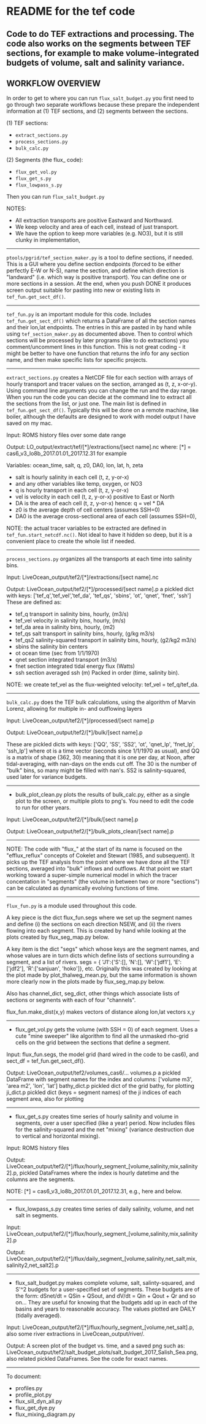 # README for the tef code

## Code to do TEF extractions and processing. The code also works on the segments between TEF sections, for example to make volume-integrated budgets of volume, salt and salinity variance.

## WORKFLOW OVERVIEW

In order to get to where you can run `flux_salt_budget.py` you first need to go through two separate workflows because these prepare the independent information at (1) TEF sections, and (2) segments between the sections.

(1) TEF sections:
 - `extract_sections.py`
 - `process_sections.py`
 - `bulk_calc.py`

(2) Segments (the flux_ code):
 - `flux_get_vol.py`
 - `flux_get_s.py`
 - `flux_lowpass_s.py`

Then you can run `flux_salt_budget.py`

NOTES:
- All extraction transports are positive Eastward and Northward.
- We keep velocity and area of each cell, instead of just transport.
- We have the option to keep more variables (e.g. NO3), but it is still clunky in implementation,

---

`ptools/pgrid/tef_section_maker.py` is a tool to define sections, if needed.  This is a GUI where you define section endpoints (forced to be either perfectly E-W or N-S), name the section, and define which direction is "landward" (i.e. which way is positive transport).  You can define one or more sections in a session.  At the end, when you push DONE it produces screen output suitable for pasting into new or existing lists in `tef_fun.get_sect_df()`.

---

`tef_fun.py` is an important module for this code. Includes `tef_fun.get_sect_df()` which returns a DataFrame of all the section names and their lon,lat endpoints. The entries in this are pasted in by hand while using `tef_section_maker.py` as documented above. Then to control which sections will be processed by later programs (like to do extractions) you comment/uncomment lines in this function. This is not great coding - it might be better to have one function that returns the info for any section name, and then make specific lists for specific projects.

---

`extract_sections.py` creates a NetCDF file for each section with arrays of hourly transport and tracer values on the section, arranged as (t, z, x-or-y). Using command line arguments you can change the run and the day range. When you run the code you can decide at the command line to extract all the sections from the list, or just one. The main list is defined in `tef_fun.get_sect_df()`. Typically this will be done on a remote machine, like boiler, although the defaults are designed to work with model output I have saved on my mac.

Input: ROMS history files over some date range

Output: LO_output/extract/tef/[\*]/extractions/[sect name].nc where: [\*] = cas6_v3_lo8b_2017.01.01_2017.12.31 for example

Variables: ocean_time, salt, q, z0, DA0, lon, lat, h, zeta
- salt is hourly salinity in each cell (t, z, y-or-x)
- and any other variables like temp, oxygen, or NO3
- q is hourly transport in each cell (t, z, y-or-x)
- vel is velocity in each cell (t, z, y-or-x) positive to East or North
- DA is the area of each cell (t, z, y-or-x) hence: q = vel * DA
- z0 is the average depth of cell centers (assumes SSH=0)
- DA0 is the average cross-sectional area of each cell (assumes SSH=0),

NOTE: the actual tracer variables to be extracted are defined in `tef_fun.start_netcdf.nc()`.  Not ideal to have it hidden so deep, but it is a convenient place to create the whole list if needed.

---

`process_sections.py` organizes all the transports at each time into salinity bins.

Input: LiveOcean_output/tef2/[\*]/extractions/[sect name].nc

Output: LiveOcean_output/tef2/[\*]/processed/[sect name].p
a pickled dict with keys: ['tef_q','tef_vel','tef_da', 'tef_qs', 'sbins', 'ot', 'qnet', 'fnet', 'ssh']
These are defined as:
- tef_q transport in salinity bins, hourly, (m3/s)
-	tef_vel velocity in salinity bins, hourly, (m/s)
-	tef_da area in salinity bins, hourly, (m2)
-	tef_qs salt transport in salinity bins, hourly, (g/kg m3/s)
-	tef_qs2 salinity-squared transport in salinity bins, hourly, (g2/kg2 m3/s)
-	sbins the salinity bin centers
-	ot ocean time (sec from 1/1/1970)
-	qnet section integrated transport (m3/s)
-	fnet section integrated tidal energy flux (Watts)
-	ssh section averaged ssh (m)
Packed in order (time, salinity bin).

NOTE: we create tef_vel as the flux-weighted velocity: tef_vel = tef_q/tef_da.

---

`bulk_calc.py` does the TEF bulk calculations, using the algorithm of Marvin Lorenz, allowing for multiple in- and outflowing layers

Input: LiveOcean_output/tef2/[*]/processed/[sect name].p

Output: LiveOcean_output/tef2/[*]/bulk/[sect name].p

These are pickled dicts with keys: ['QQ', 'SS', 'SS2', 'ot', 'qnet_lp', 'fnet_lp', 'ssh_lp']
where ot is a time vector (seconds since 1/1/1970 as usual), and QQ is a matrix of shape (362, 30) meaning that it is one per day, at Noon, after tidal-averaging, with nan-days on the ends cut off.  The 30 is the number of "bulk" bins, so many might be filled with nan's.  SS2 is salinity-squared, used later for variance budgets.

---

* bulk_plot_clean.py plots the results of bulk_calc.py, either as a single plot to the screen, or multiple plots to png's.  You need to edit the code to run for other years.

Input: LiveOcean_output/tef2/[*]/bulk/[sect name].p

Output: LiveOcean_output/tef2/[*]/bulk_plots_clean/[sect name].p

---

NOTE: The code with "flux_" at the start of its name is focused on the "efflux_reflux" concepts of Cokelet and Stewart (1985, and subsequent).  It picks up the TEF analysis from the point where we have done all the TEF sections, averaged into "bulk" inflows and outflows.  At that point we start working toward a super-simple numerical model in which the tracer concentation in "segments" (the volume in between two or more "sections") can be calculated as dynamically evolving functions of time.

---

`flux_fun.py` is a module used throughout this code.

A key piece is the dict flux_fun.segs where we set up the segment names and define (i) the sections on each direction NSEW, and (ii) the rivers flowing into each segment.  This is created by hand while looking at the plots created by flux_seg_map.py below.

A key item is the dict "segs" which whose keys are the segment names, and whose values are in turn dicts which define lists of sections surrounding a segment, and a list of rivers.
segs = {
        'J1':{'S':[], 'N':[], 'W':['jdf1'], 'E':['jdf2'], 'R':['sanjuan', 'hoko']}, etc.
Originally this was created by looking at the plot made by plot_thalweg_mean.py, but the same information is shown more clearly now in the plots made by flux_seg_map.py below.

Also has channel_dict, seg_dict, other things which associate lists of sections or segments with each of four "channels".

flux_fun.make_dist(x,y) makes vectors of distance along lon,lat vectors x,y

---

* flux_get_vol.py gets the volume (with SSH = 0) of each segment.  Uses a cute "mine sweeper" like algorithm to find all the unmasked rho-grid cells on the grid between the sections that define a segment.

Input: flux_fun.segs, the model grid (hard wired in the code to be cas6), and sect_df = tef_fun.get_sect_df().

Output: LiveOcean_output/tef2/volumes_cas6/...
	volumes.p a pickled DataFrame with segment names for the index and columns: ['volume m3', 'area m2', 'lon', 'lat']
	bathy_dict.p pickled dict of the grid bathy, for plotting
	ji_dict.p pickled dict (keys = segment names) of the ji indices of each segment area, also for plotting

---

* flux_get_s.py creates time series of hourly salinity and volume in segments, over a user specified (like a year) period.  Now includes files for the salinity-squared and the net "mixing" (variance destruction due to vertical and horizontal mixing).

Input: ROMS history files

Output: LiveOcean_output/tef2/[*]/flux/hourly_segment_[volume,salinity,mix,salinity2].p, pickled DataFrames where the index is hourly datetime and the columns are the segments.

NOTE: [*] = cas6_v3_lo8b_2017.01.01_2017.12.31, e.g., here and below.

---

* flux_lowpass_s.py creates time series of daily salinity, volume, and net salt in segments.

Input: LiveOcean_output/tef2/[*]/flux/hourly_segment_[volume,salinity,mix,salinity2].p

Output: LiveOcean_output/tef2/[*]/flux/daily_segment_[volume,salinity,net_salt,mix,salinity2,net_salt2].p

---

* flux_salt_budget.py makes complete volume, salt, salinty-squared, and S'^2 budgets for a user-specified set of segments.
These budgets are of the form:
	dSnet/dt = QSin + QSout, and
	dV/dt = Qin + Qout + Qr
    and so on...
They are useful for knowing that the budgets add up in each of the basins and years to reasonable accuracy.  The values plotted are DAILY (tidally averaged).

Input: LiveOcean_output/tef2/[*]/flux/hourly_segment_[volume,net_salt].p, also some river extractions in LiveOcean_output/river/.

Output: A screen plot of the budget vs. time, and a saved png such as:
LiveOcean_output/tef2/salt_budget_plots/salt_budget_2017_Salish_Sea.png, also related pickled DataFrames.  See the code for exact names.

---

To document:
 - profiles.py
 - profile_plot.py
 - flux_sill_dyn_all.py
 - flux_get_dye.py
 - flux_mixing_diagram.py
